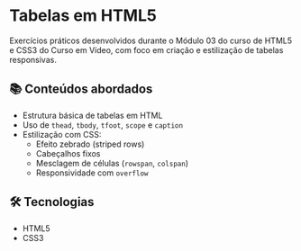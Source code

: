 # Tabelas em HTML5

Exercícios práticos desenvolvidos durante o Módulo 03 do curso de HTML5 e CSS3 do Curso em Vídeo, com foco em criação e estilização de tabelas responsivas.

## 📚 Conteúdos abordados
- Estrutura básica de tabelas em HTML
- Uso de `thead`, `tbody`, `tfoot`, `scope` e `caption`
- Estilização com CSS:
  - Efeito zebrado (striped rows)
  - Cabeçalhos fixos
  - Mesclagem de células (`rowspan`, `colspan`)
  - Responsividade com `overflow`

## 🛠 Tecnologias
- HTML5
- CSS3

